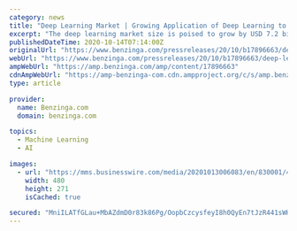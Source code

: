 ```yaml
---
category: news
title: "Deep Learning Market | Growing Application of Deep Learning to Boost the Market Growth | Technavio"
excerpt: "The deep learning market size is poised to grow by USD 7.2 billion during 2020-2024, progressing at a CAGR of almost 45% throughout the forecast period, according to the latest report by Technavio."
publishedDateTime: 2020-10-14T07:14:00Z
originalUrl: "https://www.benzinga.com/pressreleases/20/10/b17896663/deep-learning-market-growing-application-of-deep-learning-to-boost-the-market-growth-technavio"
webUrl: "https://www.benzinga.com/pressreleases/20/10/b17896663/deep-learning-market-growing-application-of-deep-learning-to-boost-the-market-growth-technavio"
ampWebUrl: "https://amp.benzinga.com/amp/content/17896663"
cdnAmpWebUrl: "https://amp-benzinga-com.cdn.ampproject.org/c/s/amp.benzinga.com/amp/content/17896663"
type: article

provider:
  name: Benzinga.com
  domain: benzinga.com

topics:
  - Machine Learning
  - AI

images:
  - url: "https://mms.businesswire.com/media/20201013006083/en/830001/4/IRTNTR41147.jpg"
    width: 480
    height: 271
    isCached: true

secured: "MniILATfGLau+MbAZdmD0r83k86Pg/OopbCzcysfeyI8h0QyEn7tJzR441sWHbIibWVl3QY+i5Uo9NDY3DntP815ptgeSgQHOsynl+NWg5VsnCqRZ7OhnSmzhfVVPsOhikVey1H/G8CoSrt+MakfL4nEszw6HgN6TvpoXxwCamQtIHnd7lCy2vfpbYwPbNZXaopRxLAEr0sxd9/MZr6hZyBrQ1zsI4d2yztOSmQY3JCb0Bc/JqGUOoN35iNwGaNxzBSkwDgVQPBB4rk6aBWtTDZEsrcJKTR7YIcflOOCQF90LZdl37WhFlUmeRcx9SZs51G1n0AZGyy1fDF45ZrbjgjCc46NKUkr2gOU+rLfbnI=;uGT0SXC2ABdIWH0sR0UQSA=="
---
```


